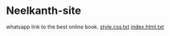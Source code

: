 # Neelkanth-site
whatsapp link to the best online book.
[style.css.txt](https://github.com/user-attachments/files/19456987/style.css.txt)
[index.html.txt](https://github.com/user-attachments/files/19456986/index.html.txt)
